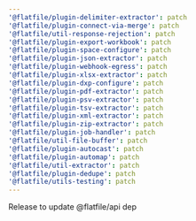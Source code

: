 ```yaml
---
'@flatfile/plugin-delimiter-extractor': patch
'@flatfile/plugin-connect-via-merge': patch
'@flatfile/util-response-rejection': patch
'@flatfile/plugin-export-workbook': patch
'@flatfile/plugin-space-configure': patch
'@flatfile/plugin-json-extractor': patch
'@flatfile/plugin-webhook-egress': patch
'@flatfile/plugin-xlsx-extractor': patch
'@flatfile/plugin-dxp-configure': patch
'@flatfile/plugin-pdf-extractor': patch
'@flatfile/plugin-psv-extractor': patch
'@flatfile/plugin-tsv-extractor': patch
'@flatfile/plugin-xml-extractor': patch
'@flatfile/plugin-zip-extractor': patch
'@flatfile/plugin-job-handler': patch
'@flatfile/util-file-buffer': patch
'@flatfile/plugin-autocast': patch
'@flatfile/plugin-automap': patch
'@flatfile/util-extractor': patch
'@flatfile/plugin-dedupe': patch
'@flatfile/utils-testing': patch
---
```


Release to update @flatfile/api dep
